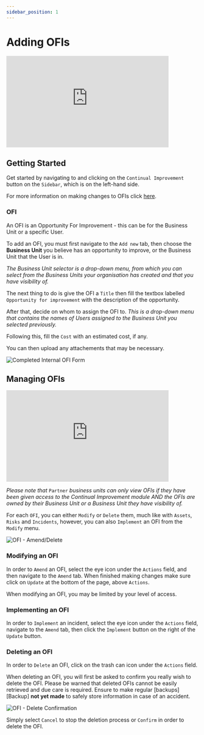 ```yaml
---
sidebar_position: 1
---
```


# Adding OFIs

<iframe width="426" height="240" src="https://www.youtube.com/embed/zstGZxqPVHU" title="Create an OFI" alt="08-01 - Continual Improvement - Create an OFI (Video)" frameborder="0" allow="fullscreen"></iframe>

## Getting Started

Get started by navigating to and clicking on the `Continual Improvement` button on the `Sidebar`, which is on the left-hand side.

For more information on making changes to OFIs click [here][OFI].

### OFI

An OFI is an Opportunity For Improvement - this can be for the Business Unit or a specific User.

To add an OFI, you must first navigate to the `Add new` tab, then choose the **Business Unit** you believe has an opportunity to improve, or the Business Unit that the User is in.

*The Business Unit selector is a drop-down menu, from which you can select from the Business Units your organisation has created and that you have visibility of.*

The next thing to do is give the OFI a `Title` then fill the textbox labelled `Opportunity for improvement` with the description of the opportunity.

After that, decide on whom to assign the OFI to. *This is a drop-down menu that contains the names of Users assigned to the Business Unit you selected previously.*

Following this, fill the `Cost` with an estimated cost, if any.

You can then upload any attachements that may be necessary.

<img src="/img/DocImg/General Information/Continual_Improvement/Completed_OFI_Form_new.png" alt="Completed Internal OFI Form" class="center"/>


## Managing OFIs

<iframe width="426" height="240" src="https://www.youtube.com/embed/oVMRC-HqOV0" title="Manage an OFI" alt="08-02 - Continual Improvement - Manage OFIs (Video)" frameborder="0" allow="fullscreen" allowfullscreen></iframe>

*Please note that* `Partner` *business units can only view OFIs if they have been given access to the Continual Improvement module AND the OFIs are owned by their Business Unit or a Business Unit they have visibility of.*

For each `OFI`, you can either `Modify` or `Delete` them, much like with `Assets`, `Risks` and `Incidents`, however, you can also `Implement` an OFI from the `Modify` menu.

<img src="/img/DocImg/General Information/Actions/OFI_Actions/OFI_Actions_Amend_Delete.png" alt="OFI - Amend/Delete" class="center"/>


### Modifying an OFI

In order to `Amend` an OFI, select the eye icon under the `Actions` field, and then navigate to the `Amend` tab. When finished making changes make sure click on `Update` at the bottom of the page, above `Actions`.

When modifying an OFI, you may be limited by your level of access.

### Implementing an OFI

In order to `Implement` an incident, select the eye icon under the `Actions` field, navigate to the `Amend` tab, then click the `Implement` button on the right of the `Update` button.

### Deleting an OFI

In order to `Delete` an OFI, click on the trash can icon under the `Actions` field.

When deleting an OFI, you will first be asked to confirm you really wish to delete the OFI. Please be warned that deleted OFIs cannot be easily retrieved and due care is required. Ensure to make regular [backups][Backup] **not yet made** to safely store information in case of an accident.

<img src="/img/DocImg/General Information/Actions/OFI_Actions/OFI_Delete_Confirmation.png" alt="OFI - Delete Confirmation" class="center"/>


Simply select `Cancel` to stop the deletion process or `Confirm` in order to delete the OFI.

[OFI]: #managing-ofis